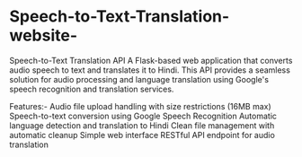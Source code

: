 # Speech-to-Text-Translation-website-
Speech-to-Text Translation API
A Flask-based web application that converts audio speech to text and translates it to Hindi. This API provides a seamless solution for audio processing and language translation using Google's speech recognition and translation services.


Features:-
Audio file upload handling with size restrictions (16MB max)
Speech-to-text conversion using Google Speech Recognition
Automatic language detection and translation to Hindi
Clean file management with automatic cleanup
Simple web interface
RESTful API endpoint for audio translation
